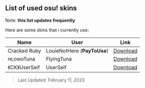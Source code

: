 ## List of used osu! skins

Note: **this list updates frequently**

Here are some skins that i currently use:

| Name | User | Link |
| ------------ | ------------ | ------------|
| Cracked Ruby | LouieNotHere (**PayToUse**) | [Download](https://drive.google.com/file/d/12up63rQyp7vVNbwOHwz-wgtihcVQIA_A/view) |
| re;owoTuna | FlyingTuna | [Download](https://drive.google.com/file/d/1aSasEqkW6ZXQ4hs62dzl7xueUrGtxM6P/view?usp=drivesdk) |
| 《CK》UserSeif | UserSeif | [Download](https://drive.google.com/file/d/1gvVGW3OGhH38wEOAch8tRKyXJyOhTQMI/view?usp=drivesdk) |

> Last Updated: February 11, 2023

